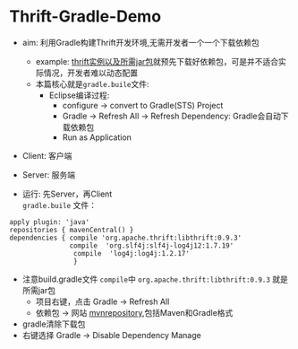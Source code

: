# Thrift-Gradle-Demo

- aim: 利用Gradle构建Thrift开发环境,无需开发者一个一个下载依赖包
  - example: [thrift实例以及所需jar包](http://download.csdn.net/detail/hjx_1000/8374829#comment)就预先下载好依赖包，可是并不适合实际情况，开发者难以动态配置
  - 本篇核心就是`gradle.buile`文件:
    - Eclipse编译过程: 
      - configure -> convert to Gradle(STS) Project
      - Gradle -> Refresh All -> Refresh Dependency: Gradle会自动下载依赖包
      - Run as Application


- Client: 客户端
- Server: 服务端
- 运行: 先Server，再Client	
`gradle.buile` 文件：

```
apply plugin: 'java'
repositories { mavenCentral() }  
dependencies { compile 'org.apache.thrift:libthrift:0.9.3'
			   compile  'org.slf4j:slf4j-log4j12:1.7.19'
				compile  'log4j:log4j:1.2.17'
				} 
```

- 注意build.gradle文件 `compile`中  `org.apache.thrift:libthrift:0.9.3` 就是所需jar包
	- 项目右键，点击 Gradle -> Refresh All
	- 依赖包 -> 网站 [mvnrepository](http://mvnrepository.com/),包括Maven和Gradle格式
- gradle清除下载包
 - 右键选择 Gradle -> Disable Dependency Manage
